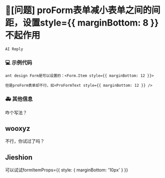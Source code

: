 # 🧐[问题] proForm表单减小表单之间的间距，设置style={{ marginBottom: 8 }}不起作用

`AI Reply`

### 💻 示例代码

```
ant design Form是可以设置的：<Form.Item style={{ marginBottom: 12 }}>

但是proForm表单却不行，如<ProFormText style={{ marginBottom: 12 }} />
```

### 🚑 其他信息

咋个写法？

## wooxyz

不行，你试过了吗？

## Jieshion

可以试试formItemProps={{ style: { marginBottom: '10px' } }}
